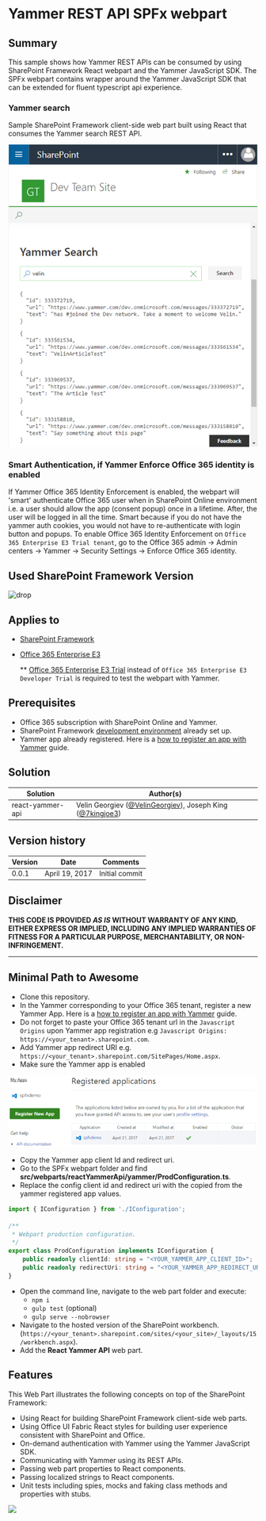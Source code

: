 # Yammer REST API SPFx webpart #

## Summary

This sample shows how Yammer REST APIs can be consumed by using SharePoint Framework React webpart and the Yammer JavaScript SDK. The SPFx webpart contains wrapper around the Yammer JavaScript SDK that can be extended for fluent typescript api experience.

### Yammer search

Sample SharePoint Framework client-side web part built using React that consumes the Yammer search REST API.

![The yammer search web part displayed in SharePoint online](./assets/spfx-yammer-api-webpart.jpg)

### Smart Authentication, if Yammer Enforce Office 365 identity is enabled

If Yammer Office 365 Identity Enforcement is enabled, the webpart will 'smart' authenticate Office 365 user when in SharePoint Online environment i.e. a user should allow the app (consent popup) once in a lifetime. After, the user will be logged in all the time. Smart because if you do not have the yammer auth cookies, you would not have to re-authenticate with login button and popups.
To enable Office 365 Identity Enforcement on `Office 365 Enterprise E3 Trial tenant`, go to the Office 365 admin -> Admin centers -> Yammer -> Security Settings -> Enforce Office 365 identity.

## Used SharePoint Framework Version 
![drop](https://img.shields.io/badge/drop-GA-green.svg)

## Applies to

* [SharePoint Framework](http://dev.office.com/sharepoint/docs/spfx/sharepoint-framework-overview)
* [Office 365 Enterprise E3](http://dev.office.com/sharepoint/docs/spfx/set-up-your-developer-tenant)
 
  ** [Office 365 Enterprise E3 Trial](https://products.office.com/en-ie/business/office-365-enterprise-e3-business-software) instead of `Office 365 Enterprise E3 Developer Trial` is required to test the webpart with Yammer.

## Prerequisites

- Office 365 subscription with SharePoint Online and Yammer.
- SharePoint Framework [development environment](https://dev.office.com/sharepoint/docs/spfx/set-up-your-development-environment) already set up.
- Yammer app already registered. Here is a [how to register an app with Yammer](https://developer.yammer.com/docs/app-registration) guide.

## Solution

Solution|Author(s)
--------|---------
react-yammer-api | Velin Georgiev ([@VelinGeorgiev](https://twitter.com/velingeorgiev)), Joseph King ([@7kingjoe3](https://twitter.com/7kingjoe3))

## Version history

Version|Date|Comments
-------|----|--------
0.0.1|April 19, 2017 | Initial commit

## Disclaimer
**THIS CODE IS PROVIDED *AS IS* WITHOUT WARRANTY OF ANY KIND, EITHER EXPRESS OR IMPLIED, INCLUDING ANY IMPLIED WARRANTIES OF FITNESS FOR A PARTICULAR PURPOSE, MERCHANTABILITY, OR NON-INFRINGEMENT.**

---

## Minimal Path to Awesome

- Clone this repository.
- In the Yammer corresponding to your Office 365 tenant, register a new Yammer App. Here is a [how to register an app with Yammer](https://developer.yammer.com/docs/app-registration) guide.
- Do not forget to paste your Office 365 tenant url in the `Javascript Origins` upon Yammer app registration e.g `Javascript Origins: https://<your_tenant>.sharepoint.com`.
- Add Yammer app redirect URI e.g. `https://<your_tenant>.sharepoint.com/SitePages/Home.aspx`.
- Make sure the Yammer app is enabled

![Yammer app enabled](./assets/yammer-enabled-screen.png)

- Copy the Yammer app client Id and redirect uri.
- Go to the SPFx webpart folder and find **src/webparts/reactYammerApi/yammer/ProdConfiguration.ts**.
- Replace the config client id and redirect uri with the copied from the yammer registered app values.
```typescript
import { IConfiguration } from './IConfiguration';

/**
 * Webpart production configuration.
 */
export class ProdConfiguration implements IConfiguration {
    public readonly clientId: string = "<YOUR_YAMMER_APP_CLIENT_ID>";
    public readonly redirectUri: string = "<YOUR_YAMMER_APP_REDIRECT_URI>";
}
```
- Open the command line, navigate to the web part folder and execute:
    - `npm i`
    - `gulp test` (optional)
    - `gulp serve --nobrowser`
- Navigate to the hosted version of the SharePoint workbench. (`https://<your_tenant>.sharepoint.com/sites/<your_site>/_layouts/15/workbench.aspx`).
- Add the **React Yammer API** web part.

## Features

This Web Part illustrates the following concepts on top of the SharePoint Framework:

- Using React for building SharePoint Framework client-side web parts.
- Using Office UI Fabric React styles for building user experience consistent with SharePoint and Office.
- On-demand authentication with Yammer using the Yammer JavaScript SDK.
- Communicating with Yammer using its REST APIs.
- Passing web part properties to React components.
- Passing localized strings to React components.
- Unit tests including spies, mocks and faking class methods and properties with stubs.

<img src="https://telemetry.sharepointpnp.com/sp-dev-fx-webparts/samples/react-yammer-api" />

